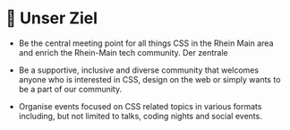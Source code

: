 # :rocket: Unser Ziel

- Be the central meeting point for all things CSS in the Rhein Main area and enrich the Rhein-Main tech community. Der zentrale

- Be a supportive, inclusive and diverse community that welcomes anyone who is interested in CSS, design on the web or simply wants to be a part of our community.

- Organise events focused on CSS related topics in various formats including, but not limited to talks, coding nights and social events.
